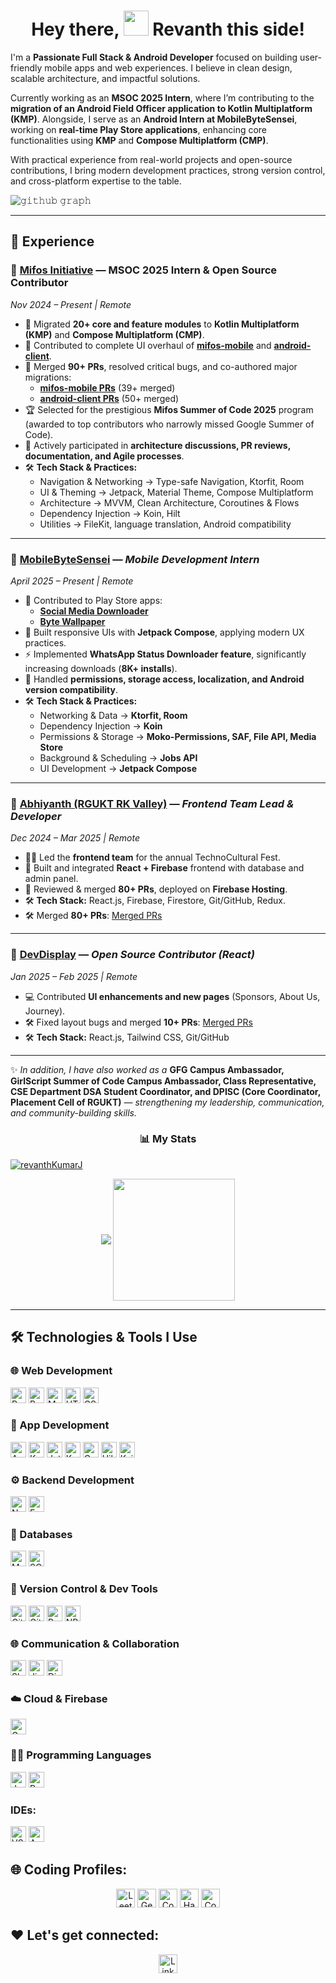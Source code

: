 
  	
  <h1 align="center">Hey there, <img src="https://raw.githubusercontent.com/MartinHeinz/MartinHeinz/master/wave.gif" width="40px"> Revanth this side!</h1>


I'm a **Passionate Full Stack & Android Developer** focused on building user-friendly mobile apps and web experiences. I believe in clean design, scalable architecture, and impactful solutions.

Currently working as an **MSOC 2025 Intern**, where I’m contributing to the **migration of an Android Field Officer application to Kotlin Multiplatform (KMP)**. Alongside, I serve as an **Android Intern at MobileByteSensei**, working on **real-time Play Store applications**, enhancing core functionalities using **KMP** and **Compose Multiplatform (CMP)**.

With practical experience from real-world projects and open-source contributions, I bring modern development practices, strong version control, and cross-platform expertise to the table.



![𝚐𝚒𝚝𝚑𝚞𝚋 𝚐𝚛𝚊𝚙𝚑](https://github-readme-activity-graph.vercel.app/graph?username=revanthkumarJ&theme=react-dark&hide_border=true&area=true) <hr>

## 💼 Experience

### 📌 [Mifos Initiative](https://mifos.org/) —  **MSOC 2025 Intern & Open Source Contributor**  
*Nov 2024 – Present | Remote*  

- 🚀 Migrated **20+ core and feature modules** to **Kotlin Multiplatform (KMP)** and **Compose Multiplatform (CMP)**.  
- 🎨 Contributed to complete UI overhaul of **[mifos-mobile](https://play.google.com/store/apps/details?id=org.mifos.mobile)** and **[android-client](https://play.google.com/store/apps/details?id=com.mifos.mifosxdroid)**.  
- 🔧 Merged **90+ PRs**, resolved critical bugs, and co-authored major migrations:  
  - **[mifos-mobile PRs](https://github.com/openMF/mifos-mobile/pulls?q=is%3Amerged+is%3Apr+author%3ArevanthkumarJ)** (39+ merged)  
  - **[android-client PRs](https://github.com/openMF/android-client/pulls?q=is%3Amerged+is%3Apr+author%3ArevanthKumarJ)** (50+ merged)  
- 🏆 Selected for the prestigious **Mifos Summer of Code 2025** program (awarded to top contributors who narrowly missed Google Summer of Code).  
- 🤝 Actively participated in **architecture discussions, PR reviews, documentation, and Agile processes**.  
- 🛠️ **Tech Stack & Practices:**  
  - Navigation & Networking → Type-safe Navigation, Ktorfit, Room  
  - UI & Theming → Jetpack, Material Theme, Compose Multiplatform  
  - Architecture → MVVM, Clean Architecture, Coroutines & Flows  
  - Dependency Injection → Koin, Hilt  
  - Utilities → FileKit, language translation, Android compatibility  

---

### 📌 [MobileByteSensei](https://www.mobilebytesensei.com/) — *Mobile Development Intern*  
*April 2025 – Present | Remote*  

- 📱 Contributed to Play Store apps:  
  - [**Social Media Downloader**](https://play.google.com/store/apps/details?id=com.sensei.social&pcampaignid=web_share)  
  - [**Byte Wallpaper**](https://play.google.com/store/apps/details?id=org.mobilebytesensei.wallpaper&pcampaignid=web_share)  
- 🎨 Built responsive UIs with **Jetpack Compose**, applying modern UX practices.  
- ⚡ Implemented **WhatsApp Status Downloader feature**, significantly increasing downloads (**8K+ installs**).  
- 🔐 Handled **permissions, storage access, localization, and Android version compatibility**.  
- 🛠️ **Tech Stack & Practices:**  
  - Networking & Data → **Ktorfit, Room**  
  - Dependency Injection → **Koin**  
  - Permissions & Storage → **Moko-Permissions, SAF, File API, Media Store**  
  - Background & Scheduling → **Jobs API**  
  - UI Development → **Jetpack Compose**  


---

### 📌 [Abhiyanth (RGUKT RK Valley)](https://abhiyanthrkv.in/) — *Frontend Team Lead & Developer*  
*Dec 2024 – Mar 2025 | Remote*  

- 👨‍💻 Led the **frontend team** for the annual TechnoCultural Fest.  
- 🚀 Built and integrated **React + Firebase** frontend with database and admin panel.  
- 🔧 Reviewed & merged **80+ PRs**, deployed on **Firebase Hosting**.  
- 🛠️ **Tech Stack:** React.js, Firebase, Firestore, Git/GitHub, Redux.  
- 🛠️ Merged **80+ PRs**: [Merged PRs](https://github.com/Student-Recreation-Center-CSE-RKV/Abhiyanth-Client/pulls?q=is%3Amerged+is%3Apr+author%3ArevanthkumarJ+)  

---

### 📌 [DevDisplay](https://github.com/codeaashu/DevDisplay) — *Open Source Contributor (React)*  
*Jan 2025 – Feb 2025 | Remote*  

- 💻 Contributed **UI enhancements and new pages** (Sponsors, About Us, Journey).  
- 🛠️ Fixed layout bugs and merged **10+ PRs**: [Merged PRs](https://github.com/codeaashu/DevDisplay/pulls?q=is%3Amerged+is%3Apr+author%3ArevanthkumarJ)  
- 🛠️ **Tech Stack:** React.js, Tailwind CSS, Git/GitHub

---

✨ *In addition, I have also worked as a* **GFG Campus Ambassador, GirlScript Summer of Code Campus Ambassador, Class Representative, CSE Department DSA Student Coordinator, and DPISC (Core Coordinator, Placement Cell of RGUKT)** *— strengthening my leadership, communication, and community-building skills.*  

<h3 align="center">📊 My Stats</h3>
<p align="left"> <a href="https://github.com/ryo-ma/github-profile-trophy"><img src="https://github-profile-trophy.vercel.app/?username=revanthkumarJ&theme=algolia" alt="revanthKumarJ" /></a> </p>
<p align="center">
    <img align="center" src="https://github-readme-stats.vercel.app/api?username=revanthkumarJ&show_icons=true&rank_icon=github&border=true&border_color=ffffff&title_color=00ACC1&amp&icon_color=00ACC1&amp&text_color=FFFFFF&amp&bg_color=001233&count_private=true&include_all_commits=true&show=reviews,discussions_started,discussions_answered,prs_merged,prs_merged_percentage"/>
    <img align="center" height="195px" src="https://github-readme-stats.vercel.app/api/top-langs/?username=revanthkumarJ&show_icons=true&border=true&border_color=ffffff&text_color=FFFFFF&bg_color=001233&title_color=00ACC1&langs_count=15&layout=compact" />

</div> <hr>



## 🛠️ Technologies & Tools I Use

### 🌐 Web Development
<p>
  <img alt="React" src="https://img.shields.io/badge/React-20232A?style=for-the-badge&logo=react&logoColor=61DAFB" height="25px"/>
  <img alt="Bootstrap" src="https://img.shields.io/badge/Bootstrap-563D7C?style=for-the-badge&logo=bootstrap&logoColor=white" height="25px"/>
  <img alt="Material UI" src="https://img.shields.io/badge/Material--UI-0081CB?style=for-the-badge&logo=material-ui&logoColor=white" height="25px"/>
  <img alt="HTML5" src="https://img.shields.io/badge/HTML5-E34F26?style=for-the-badge&logo=html5&logoColor=white" height="25px"/>
  <img alt="CSS3" src="https://img.shields.io/badge/CSS3-1572B6?style=for-the-badge&logo=css3&logoColor=white" height="25px"/>
</p>

### 📱 App Development
<p>
  <img alt="Android Studio" src="https://img.shields.io/badge/Android_Studio-3DDC84?style=for-the-badge&logo=androidstudio&logoColor=white" height="25px"/>
  <img alt="Kotlin" src="https://img.shields.io/badge/Kotlin-00599C?style=for-the-badge&logo=kotlin&logoColor=61DAFB" height="25px"/>
  <img alt="Jetpack Compose" src="https://img.shields.io/badge/Jetpack_Compose-00599C?style=for-the-badge&logo=jetpackcompose&logoColor=61DAFB" height="25px"/>
  <img alt="KMP (Kotlin Multiplatform)" src="https://img.shields.io/badge/KMP-00599C?style=for-the-badge&logo=kotlin&logoColor=61DAFB" height="25px"/>
  <img alt="CMP (Compose Multiplatform)" src="https://img.shields.io/badge/CMP-00599C?style=for-the-badge&logo=kotlin&logoColor=61DAFB" height="25px"/>
  <img alt="Hilt" src="https://img.shields.io/badge/Hilt-ED8B00?style=for-the-badge&logo=android&logoColor=white" height="25px"/>
  <img alt="Koin" src="https://img.shields.io/badge/Koin-FFCA28?style=for-the-badge&logo=kotlin&logoColor=white" height="25px"/>
</p>

### ⚙️ Backend Development
<p>
  <img alt="Node.js" src="https://img.shields.io/badge/-Nodejs-43853d?style=for-the-badge&logo=Node.js&logoColor=white" height="25px"/>
  <img alt="Express" src="https://img.shields.io/badge/express.js-%23404d59.svg?style=for-the-badge&logo=express&logoColor=%2361DAFB" height="25px"/>
</p>

### 💾 Databases
<p>
  <img alt="MongoDB" src="https://img.shields.io/badge/-MongoDB-13aa52?style=for-the-badge&logo=mongodb&logoColor=white" height="25px"/>
  <img alt="SQL" src="https://img.shields.io/badge/SQL-4479A1?style=for-the-badge&logo=sql&logoColor=white" height="25px"/>
</p>

### 🔧 Version Control & Dev Tools
<p>
  <img alt="Git" src="https://img.shields.io/badge/-Git-F05032?style=for-the-badge&logo=git&logoColor=white" height="25px"/>
  <img alt="GitHub" src="https://img.shields.io/badge/-GitHub-181717?style=for-the-badge&logo=github&logoColor=white" height="25px"/>
  <img alt="Postman" src="https://img.shields.io/badge/-Postman-00C7B7?style=for-the-badge&logo=postman&logoColor=white" height="25px"/>
  <img alt="NPM" src="https://img.shields.io/badge/NPM-%23000000.svg?style=for-the-badge&logo=npm&logoColor=white" height="25px"/>
</p>

### 🌐 Communication & Collaboration
<p>
  <img alt="Slack" src="https://img.shields.io/badge/Slack-4A154B?style=for-the-badge&logo=slack&logoColor=white" height="25px"/>
  <img alt="Jira" src="https://img.shields.io/badge/Jira-0052CC?style=for-the-badge&logo=jira&logoColor=white" height="25px"/>
  <img alt="Discord" src="https://img.shields.io/badge/Discord-5865F2?style=for-the-badge&logo=discord&logoColor=white" height="25px"/>
</p>

### ☁️ Cloud & Firebase
<p>
  <img alt="Google Firebase" src="https://img.shields.io/badge/Firebase-FFCA28?style=for-the-badge&logo=firebase&logoColor=white" height="25px"/>
</p>

### 🧑‍💻 Programming Languages
<p>
  <img alt="Java" src="https://img.shields.io/badge/Java-ED8B00?style=for-the-badge&logo=java&logoColor=white" height="25px"/>
  <img alt="Python" src="https://img.shields.io/badge/Python-3776AB?style=for-the-badge&logo=python&logoColor=white" height="25px"/>
</p>


### IDEs:
<p>
  <img alt="VSCode" src="https://img.shields.io/badge/VSCode-007ACC?style=for-the-badge&logo=visual-studio-code&logoColor=white" height="25px"/>
  <img alt="Android Studio" src="https://img.shields.io/badge/Android_Studio-3DDC84?style=for-the-badge&logo=android-studio&logoColor=white" height="25px"/>
</p>




## 🌐 Coding Profiles:
<p align="center">
<a href="https://leetcode.com/RevanthKumarJ/" target="_blank"><img alt="LeetCode" src="https://img.shields.io/badge/LeetCode-%23FFA116.svg?&style=for-the-badge&logo=leetcode&logoColor=white" height="30px"/></a>
<a href="https://auth.geeksforgeeks.org/user/jrevanth/" target="_blank"><img alt="GeeksforGeeks" src="https://img.shields.io/badge/GFG-%231DBF73.svg?&style=for-the-badge&logo=geeksforgeeks&logoColor=white" height="30px"/></a>
<a href="https://www.codechef.com/users/revanthkumarj1" target="_blank"><img alt="CodeChef" src="https://img.shields.io/badge/CodeChef-%23B05128.svg?&style=for-the-badge&logo=codechef&logoColor=white" height="30px"/></a>
<a href="https://www.hackerrank.com/jrevanth101" target="_blank"><img alt="HackerRank" src="https://img.shields.io/badge/HackerRank-%231F8ACB.svg?&style=for-the-badge&logo=hackerrank&logoColor=white" height="30px"/></a>
<a href="https://www.naukri.com/code360/profile/revanthKumarJ" target="_blank"><img alt="Coding Ninjas" src="https://img.shields.io/badge/Coding%20Ninjas-%23FF6F00.svg?&style=for-the-badge&logo=codingninjas&logoColor=white" height="30px"/></a>
<!-- <a href="https://atcoder.jp/users/RevanthKumarJ" target="_blank"><img alt="AtCoder" src="https://img.shields.io/badge/AtCoder-%230A9DC7.svg?&style=for-the-badge&logo=atcoder&logoColor=white" height="30px"/></a>
<a href="https://codeforces.com/profile/RevanthKumarJ" target="_blank"><img alt="Codeforces" src="https://img.shields.io/badge/Codeforces-%231F8ACB.svg?&style=for-the-badge&logo=codeforces&logoColor=white" height="30px"/></a> -->
</p>

## ❤️ Let's get connected:
<p align="center">
<a href="https://www.linkedin.com/in/jilakararevanthkumar/" target="_blank"><img alt="LinkedIn" src="https://img.shields.io/badge/linkedin-%230077B5.svg?&style=for-the-badge&logo=linkedin&logoColor=white" height="30px"/></a>
<!-- <a href="https://www.instagram.com/your_instagram_profile/" target="_blank"><img alt="Instagram" src="https://img.shields.io/badge/Instagram-%23E4405F.svg?&style=for-the-badge&logo=instagram&logoColor=white" height="30px"/></a>
<a href="https://twitter.com/your_twitter_profile" target="_blank"><img alt="Twitter" src="https://img.shields.io/badge/twitter-%231DA1F2.svg?&style=for-the-badge&logo=twitter&logoColor=white" height="30px"/></a> -->
</p>

